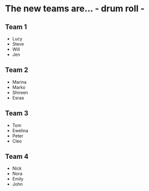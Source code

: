 # The new teams are... - drum roll -

## Team 1
* Lucy
* Steve
* Will
* Jen

## Team 2

* Marina
* Marko
* Shireen
* Esraa

## Team 3

* Tom
* Ewelina
* Peter
* Cleo

## Team 4

* Nick
* Nora
* Emily
* John